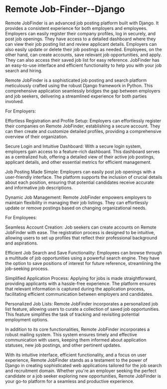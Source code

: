 # Remote Job-Finder--Django

Remote JobFinder is an advanced job posting platform built with Django. It provides a consistent experience for both employers and employees. Employers can easily register their company profiles, log in securely, and post job openings. They have access to a detailed dashboard where they can view their job posting list and review applicant details. Employers can also easily update or delete their job postings as needed. Employees, on the other hand, can create accounts, save relevant job opportunities, and apply. They can also access their saved job list for easy reference. JobFinder has an easy-to-use interface and efficient functionality to help you with your job search and hiring.


Remote JobFinder is a sophisticated job posting and search platform meticulously crafted using the robust Django framework in Python. This comprehensive application seamlessly bridges the gap between employers and job seekers, delivering a streamlined experience for both parties involved.

For Employers:

Effortless Registration and Profile Setup:
Employers can effortlessly register their companies on Remote JobFinder, establishing a secure account. They can then create and customize detailed profiles, providing a comprehensive overview of their organization.

Secure Login and Intuitive Dashboard:
With a secure login system, employers gain access to a feature-rich dashboard. This dashboard serves as a centralized hub, offering a detailed view of their active job postings, applicant details, and other essential metrics for efficient management.

Job Posting Made Simple:
Employers can easily post job openings with a user-friendly interface. The platform supports the inclusion of crucial details about each position, ensuring that potential candidates receive accurate and informative job descriptions.

Dynamic Job Management:
Remote JobFinder empowers employers to maintain flexibility in managing their job listings. They can effortlessly update or remove postings based on changing organizational needs.

For Employees:

Seamless Account Creation:
Job seekers can create accounts on Remote JobFinder with ease. The registration process is designed to be intuitive, allowing users to set up profiles that reflect their professional background and aspirations.

Efficient Job Search and Save Functionality:
Employees can browse through a multitude of job opportunities using a powerful search engine. They have the option to save positions of interest for future reference, streamlining the job-seeking process.

Simplified Application Process:
Applying for jobs is made straightforward, providing applicants with a hassle-free experience. The platform ensures that relevant information is captured during the application process, facilitating efficient communication between employers and candidates.

Personalized Job Lists:
Remote JobFinder incorporates a personalized job list feature, allowing users to curate a collection of saved job opportunities. This feature simplifies the task of tracking and revisiting potential employment options.

In addition to its core functionalities, Remote JobFinder incorporates a robust mailing system. This system ensures timely and effective communication with users, keeping them informed about application statuses, new job postings, and other pertinent updates.

With its intuitive interface, efficient functionality, and a focus on user experience, Remote JobFinder stands as a testament to the power of Django in creating sophisticated web applications tailored for the job search and recruitment domain. Whether you're an employer seeking the perfect candidate or a job seeker exploring new opportunities, Remote JobFinder is your go-to platform for a seamless and productive experience.